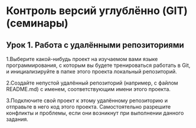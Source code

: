 # Контроль версий углублённо (GIT) (семинары)
## Урок 1. Работа с удалёнными репозиториями

1.Выберите какой-нибудь проект на изучаемом вами языке программирования, с которым вы будете тренироваться работать в Git, и инициализируйте в папке этого проекта локальный репозиторий.

2.Создайте непустой удалённый репозиторий (например, с файлом README.md) с именем, соответствующим имени этого проекта.

3.Подключите свой проект к этому удалённому репозиторию и отправьте в него код этого проекта. Самостоятельно разрешите конфликты и проблемы, если они возникнут при выполнении данного задания.
